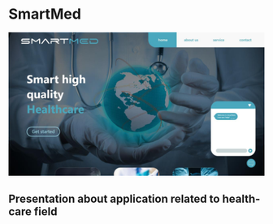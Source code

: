 # SmartMed

![snapshot for presentation first slide](assets/img/proto.jpeg)

## Presentation about application related to health-care field
